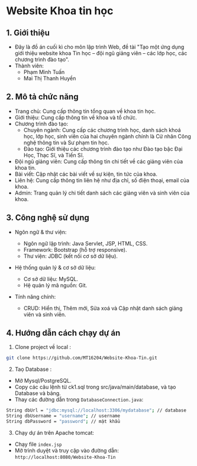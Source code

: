 # Website Khoa tin học 

## 1. Giới thiệu 
- Đây là đồ án cuối kì cho môn lập trình Web, đề tài "Tạo một ứng dụng giới thiệu website khoa Tin học – đội ngũ giảng viên – các lớp học, các chương trình đào tạo".
- Thành viên:
  + Phạm Minh Tuấn
  + Mai Thị Thanh Huyền
 
## 2. Mô tả chức năng
- Trang chủ: Cung cấp thông tin tổng quan về khoa tin học.
- Giới thiệu: Cung cấp thông tin về khoa và tổ chức.
- Chương trình đào tạo:
  + Chuyên ngành: Cung cấp các chương trình học, danh sách khoá học, lớp học, sinh viên của hai chuyên ngành chính là Cử nhân Công nghệ thông tin và Sư phạm tin học.
  + Đào tạo: Giới thiệu các chương trình đào tạo như Đào tạo bậc Đại Học, Thạc Sĩ, và Tiến Sĩ.
- Đội ngũ giảng viên: Cung cấp thông tin chi tiết về các giảng viên của khoa tin.
- Bài viết: Cập nhật các bài viết về sự kiện, tin tức của khoa.
- Liên hệ: Cung cấp thông tin liên hệ như địa chỉ, số điện thoại, email của khoa.
- Admin: Trang quản lý chi tiết danh sách các giảng viên và sinh viên của khoa.

## 3. Công nghệ sử dụng 
- Ngôn ngữ & thư viện:
  + Ngôn ngữ lập trình: Java Servlet, JSP, HTML, CSS.
  + Framework: Bootstrap (hỗ trợ responsive).
  + Thư viện: JDBC (kết nối cơ sở dữ liệu).
    
- Hệ thống quản lý & cơ sở dữ liệu:
  + Cơ sở dữ liệu: MySQL.
  + Hệ quản lý mã nguồn: Git.

- Tính năng chính:
  + CRUD: Hiển thị, Thêm mới, Sửa xoá và Cập nhật danh sách giảng viên và sinh viên.

## 4. Hướng dẫn cách chạy dự án
1. Clone project về local :
``` bash
git clone https://github.com/MT16204/Website-Khoa-Tin.git
```
2. Taọ Database :
- Mở Mysql/PostgreSQL.
- Copy các câu lệnh từ ck1.sql trong src/java/main/database, và tạo Database và bảng.
- Thay các đường dẫn trong `DatabaseConnection.java`:
``` bash
String dbUrl = "jdbc:mysql://localhost:3306/mydatabase"; // database
String dbUsername = "username"; // username
String dbPassword = "password"; // mật khẩu
```
    
3. Chạy dự án trên Apache tomcat:
- Chạy file `index.jsp`
- Mở trình duyệt và truy cập vào đường dẫn: `http://localhost:8080/Website-Khoa-Tin`

